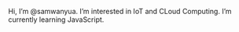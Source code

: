  Hi, I’m @samwanyua.
 I’m interested in IoT and CLoud Computing.
 I’m currently learning JavaScript.


<!---
samwanyua/samwanyua is a ✨ special ✨ repository because its `README.md` (this file) appears on your GitHub profile.
You can click the Preview link to take a look at your changes.
--->
